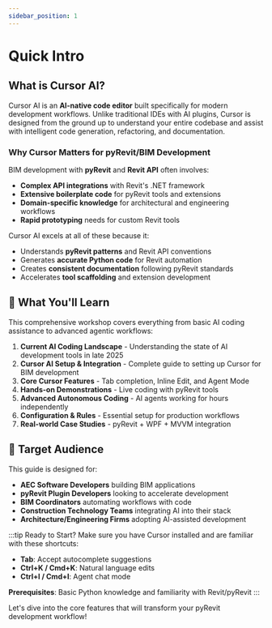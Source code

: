 ```yaml
---
sidebar_position: 1
---
```

# Quick Intro

## What is Cursor AI?

Cursor AI is an **AI-native code editor** built specifically for modern development workflows. Unlike traditional IDEs with AI plugins, Cursor is designed from the ground up to understand your entire codebase and assist with intelligent code generation, refactoring, and documentation.

### Why Cursor Matters for pyRevit/BIM Development

BIM development with **pyRevit** and **Revit API** often involves:

- **Complex API integrations** with Revit's .NET framework
- **Extensive boilerplate code** for pyRevit tools and extensions
- **Domain-specific knowledge** for architectural and engineering workflows
- **Rapid prototyping** needs for custom Revit tools

Cursor AI excels at all of these because it:

- Understands **pyRevit patterns** and Revit API conventions
- Generates **accurate Python code** for Revit automation
- Creates **consistent documentation** following pyRevit standards
- Accelerates **tool scaffolding** and extension development

## 🌟 What You'll Learn

This comprehensive workshop covers everything from basic AI coding assistance to advanced agentic workflows:

1. **Current AI Coding Landscape** - Understanding the state of AI development tools in late 2025
2. **Cursor AI Setup & Integration** - Complete guide to setting up Cursor for BIM development
3. **Core Cursor Features** - Tab completion, Inline Edit, and Agent Mode
4. **Hands-on Demonstrations** - Live coding with pyRevit tools
5. **Advanced Autonomous Coding** - AI agents working for hours independently
6. **Configuration & Rules** - Essential setup for production workflows
7. **Real-world Case Studies** - pyRevit + WPF + MVVM integration

## 🎯 Target Audience

This guide is designed for:

- **AEC Software Developers** building BIM applications
- **pyRevit Plugin Developers** looking to accelerate development
- **BIM Coordinators** automating workflows with code
- **Construction Technology Teams** integrating AI into their stack
- **Architecture/Engineering Firms** adopting AI-assisted development

:::tip Ready to Start?
Make sure you have Cursor installed and are familiar with these shortcuts:

- **Tab**: Accept autocomplete suggestions
- **Ctrl+K / Cmd+K**: Natural language edits
- **Ctrl+I / Cmd+I**: Agent chat mode

**Prerequisites**: Basic Python knowledge and familiarity with Revit/pyRevit
:::

Let's dive into the core features that will transform your pyRevit development workflow!
